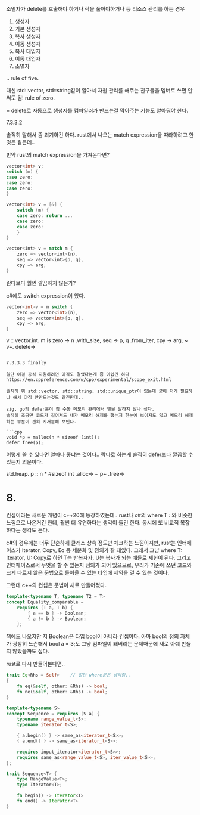 소멸자가 delete를 호출해야 하거나 락을 풀어야하거나 등 리소스 관리를 하는 경우

1. 생성자
2. 기본 생성자
3. 복사 생성자
4. 이동 생성자
5. 복사 대입자
6. 이동 대입자
7. 소멸자

.. rule of five.

대신 std::vector, std::string같이 알아서 자원 관리를 해주는 친구들을 멤버로 쓰면
안 써도 됨! rule of zero.

= delete로 자동으로 생성자를 컴파일러가 만드는걸 막아주는 기능도 알아둬야 한다.

7.3.3.2

솔직히 말해서 좀 괴기하긴 하다. rust에서 나오는 match expression을 따라하려고 한 것은 같은데..

만약 rust의 match expression을 가져온다면?

```cpp
vector<int> v;
switch (m) {
case zero:
case zero:
case zero:
}
```

```cpp
vector<int> v = [&] {
    switch (m) {
    case zero: return ...
    case zero:
    case zero:
    }
}
```

```rust
vector<int> v = match m {
    zero => vector<int>(n),
    seq => vector<int>{p, q},
    cpy => arg,
}
```
람다보다 훨씬 깔끔하지 않은가?

c#에도 switch expression이 있다.

```c#
vector<int>v = m switch {
    zero => vector<int>(n),
    seq => vector<int>{p, q},
    cpy => arg,
}

```
v :: vector.int.
    m is
    zero -> n .with_size,
    seq -> p, q .from_iter,
    cpy -> arg,
~ v~. delete=>
```

7.3.3.3 finally

일단 이걸 공식 지원하려면 아직도 멀었다는게 좀 아쉽긴 하다
https://en.cppreference.com/w/cpp/experimental/scope_exit.html

솔직히 뭐 std::vector, std::string, std::unique_ptr이 있는데 굳이 저게 필요하냐 해서 아직 안만드는것도 같긴한데..

zig, go의 defer문이 참 수동 메모리 관리에서 빛을 발하지 않나 싶다.
솔직히 조금만 코드가 길어져도 내가 메모리 해제를 했는지 한눈에 보이지도 않고 메모리 해제하는 부분이 괜히 지저분해 보인다.

```cpp
void *p = malloc(n * sizeof (int));
defer free(p);
```

이렇게 쓸 수 있다면 얼마나 좋냐는 것이다.. 람다로 하는게 솔직히 defer보다 깔끔할 수 있는지 의문이다.

std.heap.
p :: n * #sizeof int .alloc=>
~ p~ .free=>

# 8.
컨셉이라는 새로운 개념이 c++20에 등장하였는데..
rust나 c#의 where T : 와 비슷한 느낌으로 나온거긴 한데, 훨씬 더 유연하다는 생각이 들긴 한다. 동시에 또 비교적 복잡하다는 생각도 든다.

c#의 경우에는 너무 단순하게 클래스 상속 정도만 체크하는 느낌이지만, rust는 인터페이스가 Iterator, Copy, Eq 등 세분화 및 정의가 잘 돼있다. 그래서 그냥 where T: Iterator, U: Copy로 하면 T는 반복자가, U는 복사가 되는 얘들로 제한이 된다. 그리고 인터페이스로써 무엇을 할 수 있는지 정의가 되어 있으므로, 우리가 기존에 쓰던 코드와 크게 다르지 않은 문법으로 들어올 수 있는 타입에 제약을 걸 수 있는 것이다.

그런데 c++의 컨셉은 문법이 새로 만들어졌다.

```c++
template<typename T, typename T2 = T>
concept Equality_comparable =
    requires (T a, T b) {
        { a == b } -> Boolean;
        { a != b } -> Boolean;
    };
```

책에도 나오지만 저 Boolean은 타입 bool이 아니라 컨셉이다. 아마 bool의 정의 자체가 굉장히 느슨해서 bool a = 3;도 그냥 컴파일이 돼버리는 문제때문에 새로 아예 만들지 않았을까도 싶다.

rust로 다시 만들어본다면..
```rust
trait Eq<Rhs = Self>    // 일단 where문은 생략함..
{
    fn eq(&self, other: &Rhs) -> bool;
    fn ne(&self, other: &Rhs) -> bool;
}
```

```cpp
template<typename S>
concept Sequence = requires (S a) {
    typename range_value_t<S>;
    typename iterator_t<S>;

    { a.begin() } -> same_as<iterator_t<S>>;
    { a.end() } -> same_as<iterator_t<S>>;

    requires input_iterator<iterator_t<S>>;
    requires same_as<range_value_t<S>, iter_value_t<S>>;
};
```

```rust
trait Sequence<T> {
    type RangeValue<T>;
    type Iterator<T>;

    fn begin() -> Iterator<T>
    fn end() -> Iterator<T>
}
```
